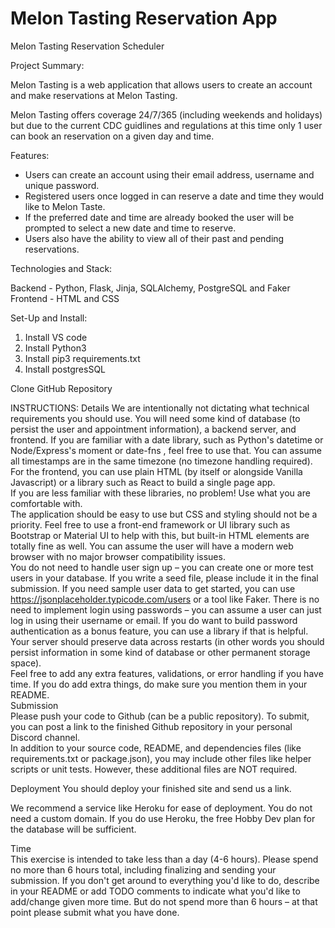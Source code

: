 # Melon Tasting Reservation App

Melon Tasting Reservation Scheduler
							
Project Summary:

Melon Tasting is a web application that allows users to create an account and make reservations at Melon Tasting. 

Melon Tasting offers coverage 24/7/365 (including weekends and holidays) but due to the current CDC guidlines and regulations at this time only 1 user can book an reservation on a given day and time. 			

Features:

- Users can create an account using their email address, username and unique password. 
- Registered users once logged in can reserve a date and time they would like to Melon Taste. 
- If the preferred date and time are already booked the user will be prompted to select a new date and time to reserve. 
- Users also have the ability to view all of their past and pending reservations.

Technologies and Stack:

Backend - Python, Flask, Jinja, SQLAlchemy, PostgreSQL and Faker
Frontend - HTML and CSS

Set-Up and Install:

1) Install VS code
2) Install Python3
3) Install pip3 requirements.txt 
4) Install postgresSQL

Clone GitHub Repository 

						
INSTRUCTIONS: 
Details
We are intentionally not dictating what technical requirements you should use. You will need some kind of database (to persist the user and appointment information), a backend server, and frontend.
If you are familiar with a date library, such as Python's datetime or Node/Express's moment or date-fns , feel free to use that. You can assume all timestamps are in the same timezone (no timezone handling required).
For the frontend, you can use plain HTML (by itself or alongside Vanilla Javascript) or a library such as React to build a single page app. 	
If you are less familiar with these libraries, no problem! Use what you are comfortable with. 							
The application should be easy to use but CSS and styling should not be a priority. Feel free to use a front-end framework or UI library such as Bootstrap or Material UI to help with this, but built-in HTML elements are totally fine as well. You can assume the user will have a modern web browser with no major browser compatibility issues.			
You do not need to handle user sign up – you can create one or more test users in your database. If you write a seed file, please include it in the final submission. If you need sample user data to get started, you can use https://jsonplaceholder.typicode.com/users or a tool like Faker. 
There is no need to implement login using passwords – you can assume a user can just log in using their username or email. If you do want to build password authentication as a bonus feature, you can use a library if that is helpful.
Your server should preserve data across restarts (in other words you should persist information in some kind of database or other permanent storage space). 		
Feel free to add any extra features, validations, or error handling if you have time. If you do add extra things, do make sure you mention them in your README.						
Submission						
Please push your code to Github (can be a public repository). To submit, you can post a link to the finished Github repository in your personal Discord channel.		
In addition to your source code, README, and dependencies files (like requirements.txt or package.json), you may include other files like helper scripts or unit tests. However, these additional files are NOT required.					

Deployment
You should deploy your finished site and send us a link.

 We recommend a service like Heroku for ease of deployment. You do not need a custom domain. If you do use Heroku, the free Hobby Dev plan for the database will be sufficient.

Time					
This exercise is intended to take less than a day (4-6 hours). Please spend no more than 6 hours total, including finalizing and sending your submission.
If you don't get around to everything you'd like to do, describe in your README or add TODO comments to indicate what you'd like to add/change given more time. 
But do not spend more than 6 hours – at that point please submit what you have done.
